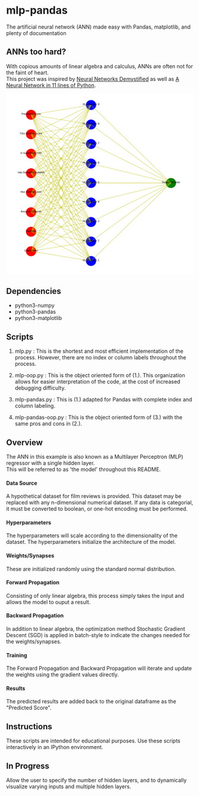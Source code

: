 # mlp-pandas
The artificial neural network (ANN) made easy with Pandas, matplotlib, and plenty of documentation

## ANNs too hard?
With copious amounts of linear algebra and calculus, ANNs are often not for the faint of heart.  
This project was inspired by 
[Neural Networks Demystified](https://www.youtube.com/watch?v=bxe2T-V8XRs&list=PLiaHhY2iBX9hdHaRr6b7XevZtgZRa1PoU&index=1)
as well as [A Neural Network in 11 lines of Python](https://iamtrask.github.io/2015/07/12/basic-python-network/).

![alt text](https://raw.githubusercontent.com/summonholmes/mlp-pandas/master/Sample.png)

## Dependencies
* python3-numpy
* python3-pandas
* python3-matplotlib

## Scripts
1. mlp.py : This is the shortest and most efficient implementation of the process.  However,
there are no index or column labels throughout the process.

2. mlp-oop.py : This is the object oriented form of (1.).  This organization allows
for easier interpretation of the code, at the cost of increased debugging difficulty.

3. mlp-pandas.py : This is (1.) adapted for Pandas with complete index and column labeling.

4. mlp-pandas-oop.py : This is the object oriented form of (3.) with the same
pros and cons in (2.).

## Overview
The ANN in this example is also known as a Multilayer Perceptron (MLP) regressor with a single hidden layer.  
This will be referred to as 'the model' throughout this README.

#### Data Source
A hypothetical dataset for film reviews is provided.  This dataset may be replaced with any
n-dimensional numerical dataset.  If any data is categorial, it must be converted
to boolean, or one-hot encoding must be performed.

#### Hyperparameters
The hyperparameters will scale according to the dimensionality of the dataset.
The hyperparameters initialize the architecture of the model.

#### Weights/Synapses
These are initialized randomly using the standard normal distribution.

#### Forward Propagation
Consisting of only linear algebra, this process simply takes the input and allows the model to ouput a result.

#### Backward Propagation
In addition to linear algebra, the optimization method Stochastic Gradient Descent (SGD) is applied in
batch-style to indicate the changes needed for the weights/synapses.

#### Training
The Forward Propagation and Backward Propagation will iterate and update the weights using the gradient values directly.

#### Results
The predicted results are added back to the original dataframe as the "Predicted Score".

## Instructions
These scripts are intended for educational purposes.  Use these scripts interactively in an IPython environment.

## In Progress
Allow the user to specify the number of hidden layers, and to dynamically visualize varying inputs and multiple hidden layers.
